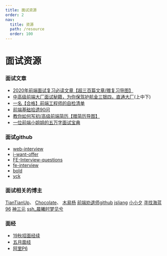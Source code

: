 ```yaml
---
title: 面试资源
order: 2
nav:
  title: 资源
  path: /resource
  order: 100
---
```


# 面试资源

### 面试文章
- [2020年前端面试复习必读文章【超三百篇文章/赠复习导图】](https://juejin.im/post/6844904116339261447)
- [中高级前端大厂面试秘籍，为你保驾护航金三银四，直通大厂](https://juejin.im/post/6844903776512393224)(上中下)
- [一名【合格】前端工程师的自检清单](https://juejin.cn/post/6844903830887366670)
- [前端基础拾遗90问](https://juejin.cn/post/6844904116552990727)
- [教你如何写初/高级前端简历【赠简历导图】](https://juejin.cn/post/6844904121368068103)
- [一位前端小姐姐的五万字面试宝典](https://juejin.cn/post/6844904121380667399)

### 面试github
- [web-interview](https://github.com/search?q=web-interview)
- [i-want-offer](https://github.com/search?q=i-want-offer&type=users)
- [FE-Interview-questions](https://github.com/search?q=FE-Interview-questions)
- [fe-interview](https://github.com/haizlin/fe-interview)
- [bold](https://github.com/forthealllight/blog)
- [yck](https://github.com/KieSun/Dream)

### 面试相关的博主
[TianTianUp](https://juejin.im/user/2348212569517645/posts)、
[Chocolate](https://github.com/Chocolate1999/Front-end-learning-to-organize-notes/)、
[木易杨](https://github.com/yygmind/blog)
[前端劝退师](https://juejin.cn/user/3245414024218333)[github](https://github.com/roger-hiro/BlogFN)
[jsliang](https://juejin.cn/user/3403743728515246)
[小小夕](https://juejin.cn/user/3368559358523944)
[寻找海蓝96](https://juejin.cn/user/3808363978175662)
[神三元](https://juejin.cn/user/430664257382462)
[ssh_晨曦时梦见兮](https://juejin.cn/user/2330620350708823)

### 面经
- [19秋招面经](https://juejin.im/post/6844903657088122887)[续](https://juejin.im/post/6844903687752515597)
- [五月面经](https://juejin.im/post/6844904184135811086)
- [阿里P6](https://juejin.cn/post/6844903928442667015)

